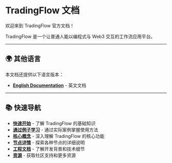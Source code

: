 # TradingFlow 文档

欢迎来到 TradingFlow 官方文档！

TradingFlow 是一个让普通人能以编程式与 Web3 交互的工作流应用平台。

---

## 🌍 其他语言

本文档还提供以下语言版本：

- **[English Documentation](https://docs.tradingflows.ai)** - 英文文档

---

## 📚 快速导航

- **[快速开始](getting-started/what-is-tradingflow.md)** - 了解 TradingFlow 的基础知识
- **[通过例子学习](learn-by-examples/index.md)** - 通过实际案例掌握使用方法
- **[核心概念](core-concepts/on-chain-vaults.md)** - 深入理解 TradingFlow 的核心功能
- **[节点详情](node-details/index.md)** - 探索各种节点的详细说明
- **[工程文档](engineering-docs/development-background.md)** - 了解开发背景和技术细节
- **[资源](resources/community-resources.md)** - 获取社区支持和更多资源
